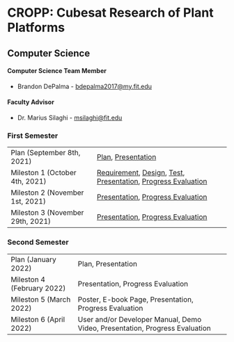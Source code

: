 # CROPP: Cubesat Research of Plant Platforms
## Computer Science

#### Computer Science Team Member
* Brandon DePalma - [bdepalma2017@my.fit.edu](mailto:bdepalma2017@my.fit.edu)

#### Faculty Advisor
* Dr. Marius Silaghi - [msilaghi@fit.edu](mailto:msilaghi@fit.edu)

### First Semester
<html>
  <table>
  <tr>
    <td>Plan (September 8th, 2021)</td>
    <td><a href = "semester1/plan/plan.pdf">Plan</a>, <a href = "semester1/plan/planPres.pdf">Presentation</a></td>
  </tr>
  <tr>
    <td>Mileston 1 (October 4th, 2021)</td>
    <td><a href = "semester1/milestone1/requirement.pdf">Requirement</a>, <a href = "semester1/milestone1/design.pdf">Design</a>, <a href = "semester1/milestone1/test.pdf">Test</a>, <a href = "semester1/milestone1/mile1Pres.pdf">Presentation</a>, <a href = "semester1/milestone1/mile1ProgEval.pdf">Progress Evaluation</a></td>
  </tr>
  <tr>
    <td>Mileston 2 (November 1st, 2021)</td>
    <td><a href = "semester1/milestone2/mile2Pres.pdf">Presentation</a>, <a href = "semester1/milestone2/mile2ProgEval.pdf">Progress Evaluation</a></td>
  </tr>
  <tr>
    <td>Mileston 3 (November 29th, 2021)</td>
    <td><a href = "semester1/milestone3/mile3Pres.pdf">Presentation</a>, <a href = "semester1/milestone3/mile3ProgEval.pdf">Progress Evaluation</a></td>
  </tr>
  </table>
</html>

### Second Semester
<html>
  <table>
  <tr>
    <td>Plan (January 2022)</td>
    <td>Plan, Presentation</td>
  </tr>
  <tr>
    <td>Mileston 4 (February 2022)</td>
    <td>Presentation, Progress Evaluation</td>
  </tr>
  <tr>
    <td>Mileston 5 (March 2022)</td>
    <td>Poster, E-book Page, Presentation, Progress Evaluation</td>
  </tr>
  <tr>
    <td>Mileston 6 (April 2022)</td>
    <td>User and/or Developer Manual, Demo Video, Presentation, Progress Evaluation</td>
  </tr>
  </table>
</html>
